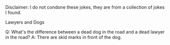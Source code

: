 Disclaimer: I do not condone these jokes, they are from a collection of jokes I found.

Lawyers and Dogs

Q: What's the difference between a dead dog in the road and a dead lawyer in the road?
A: There are skid marks in front of the dog.


